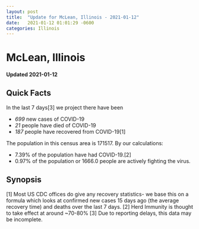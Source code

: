 ```yaml
---
layout: post
title:  "Update for McLean, Illinois - 2021-01-12"
date:   2021-01-12 01:01:29 -0600
categories: Illinois
---
```


# McLean, Illinois
#### Updated 2021-01-12

## Quick Facts

In the last 7 days[3] we project there have been
- *699* new cases of COVID-19
- *21* people have died of COVID-19
- *187* people have recovered from COVID-19[1]

The population in this census area is 171517. By our calculations:
- 7.39% of the population have had COVID-19.[2]
- 0.97% of the population or 1666.0 people are actively fighting the virus.

## Synopsis




[1] Most US CDC offices do give any recovery statistics- we base this on a formula which looks at confirmed new cases
15 days ago (the average recovery time) and deaths over the last 7 days.
[2] Herd Immunity is thought to take effect at around ~70-80%
[3] Due to reporting delays, this data may be incomplete. 
    